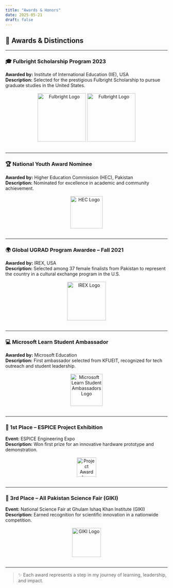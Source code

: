 ```yaml
---
title: "Awards & Honors"
date: 2025-05-21
draft: false
---
```


## 🏅 Awards & Distinctions

---

### 🎓 Fulbright Scholarship Program 2023
**Awarded by:** Institute of International Education (IIE), USA  
**Description:** Selected for the prestigious Fulbright Scholarship to pursue graduate studies in the United States.

<div align="center" style="margin-top: 1rem; margin-bottom: 2rem;">
  <img src="https://upload.wikimedia.org/wikipedia/commons/thumb/f/f1/Fulbright_logo.svg/512px-Fulbright_logo.svg.png" alt="Fulbright Logo" width="150"/>
  <img src="https://github.com/user-attachments/assets/a7124323-857d-48b8-a4f4-bb80e225cd73" alt="Fulbright Logo" width="150"/>

</div>


---

### 🏆 National Youth Award Nominee
**Awarded by:** Higher Education Commission (HEC), Pakistan  
**Description:** Nominated for excellence in academic and community achievement.

<div align="center" style="margin-top: 1rem; margin-bottom: 2rem;">
  <img src="https://upload.wikimedia.org/wikipedia/en/thumb/d/dc/Higher_Education_Commission_Pakistan_Logo.svg/512px-Higher_Education_Commission_Pakistan_Logo.svg.png" alt="HEC Logo" width="100"/>
</div>

---

### 🌍 Global UGRAD Program Awardee – Fall 2021
**Awarded by:** IREX, USA  
**Description:** Selected among 37 female finalists from Pakistan to represent the country in a cultural exchange program in the U.S.

<div align="center" style="margin-top: 1rem; margin-bottom: 2rem;">
  <img src="https://upload.wikimedia.org/wikipedia/commons/thumb/3/3d/IREX_logo.svg/512px-IREX_logo.svg.png" alt="IREX Logo" width="120"/>
</div>

---

### 💻 Microsoft Learn Student Ambassador
**Awarded by:** Microsoft Education  
**Description:** First ambassador selected from KFUEIT, recognized for tech outreach and student leadership.

<div align="center" style="margin-top: 1rem; margin-bottom: 2rem;">
  <img src="https://learn.microsoft.com/en-us/media/learn/student-ambassadors-program-badge.svg" alt="Microsoft Learn Student Ambassadors Logo" width="100"/>
</div>

---

### 🥇 1st Place – ESPICE Project Exhibition
**Event:** ESPICE Engineering Expo  
**Description:** Won first prize for an innovative hardware prototype and demonstration.

<div align="center" style="margin-top: 1rem; margin-bottom: 2rem;">
  <img src="https://upload.wikimedia.org/wikipedia/commons/thumb/f/f8/Lightbulb_icon.svg/240px-Lightbulb_icon.svg.png" alt="Project Award Icon" width="60"/>
</div>

---

### 🥉 3rd Place – All Pakistan Science Fair (GIKI)
**Event:** National Science Fair at Ghulam Ishaq Khan Institute (GIKI)  
**Description:** Earned recognition for scientific innovation in a nationwide competition.

<div align="center" style="margin-top: 1rem; margin-bottom: 2rem;">
  <img src="https://upload.wikimedia.org/wikipedia/en/thumb/3/3a/GIKI_Logo.svg/512px-GIKI_Logo.svg.png" alt="GIKI Logo" width="90"/>
</div>

---

> ✨ Each award represents a step in my journey of learning, leadership, and impact.
